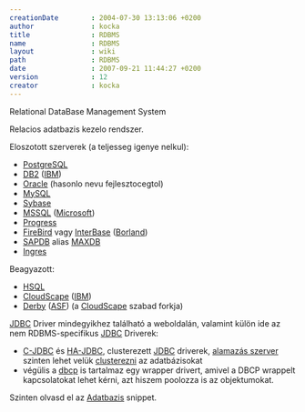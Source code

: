 ```yaml
---
creationDate        : 2004-07-30 13:13:06 +0200 
author              : kocka 
title               : RDBMS 
name                : RDBMS 
layout              : wiki 
path                : RDBMS 
date                : 2007-09-21 11:44:27 +0200 
version             : 12 
creator             : kocka 
---
```

Relational DataBase Management System

Relacios adatbazis kezelo rendszer.

Eloszotott szerverek (a teljesseg igenye nelkul):

*   [PostgreSQL](PostgreSQL.html)
*   [DB2](DB2.html) ([IBM](IBM.html))
*   [Oracle](Oracle.html) (hasonlo nevu fejlesztocegtol)
*   [MySQL](MySQL.html)
*   [Sybase](Sybase.html)
*   [MSSQL](MSSQL.html) ([Microsoft](Microsoft.html))
*   [Progress](Progress.html)
*   [FireBird](FireBird.html) vagy [InterBase](Missing.html) ([Borland](borland.html))
*   [SAPDB](SAPDB.html) alias [MAXDB](MAXDB.html)
*   [Ingres](Missing.html)

Beagyazott:

*   [HSQL](HSQL.html)
*   [CloudScape](CloudScape.html) ([IBM](IBM.html))
*   [Derby](Derby.html) ([ASF](ASF.html)) (a [CloudScape](CloudScape.html) szabad forkja)

[JDBC](JDBC.html) Driver mindegyikhez található a weboldalán, valamint külön ide az nem RDBMS-specifikus [JDBC](JDBC.html) Driverek:

*   [C-JDBC](C-JDBC.html) és [HA-JDBC](Missing.html), clusterezett [JDBC](JDBC.html) driverek, [alamazás szerver](Alkalmazas%20Szerver.html) szinten lehet velük [clusterezni](cluster.html) az adatbázisokat
*   végülis a [dbcp](DBCP.html) is tartalmaz egy wrapper drivert, amivel a DBCP wrappelt kapcsolatokat lehet kérni, azt hiszem poolozza is az objektumokat.


Szinten olvasd el az [Adatbazis](Adatbazis.html) snippet.
